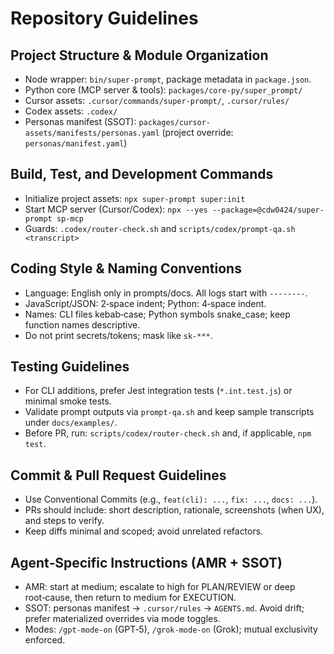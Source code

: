 # Repository Guidelines

## Project Structure & Module Organization
- Node wrapper: `bin/super-prompt`, package metadata in `package.json`.
- Python core (MCP server & tools): `packages/core-py/super_prompt/`
- Cursor assets: `.cursor/commands/super-prompt/`, `.cursor/rules/`
- Codex assets: `.codex/`
- Personas manifest (SSOT): `packages/cursor-assets/manifests/personas.yaml` (project override: `personas/manifest.yaml`)

## Build, Test, and Development Commands
- Initialize project assets: `npx super-prompt super:init`
- Start MCP server (Cursor/Codex): `npx --yes --package=@cdw0424/super-prompt sp-mcp`
- Guards: `.codex/router-check.sh` and `scripts/codex/prompt-qa.sh <transcript>`

## Coding Style & Naming Conventions
- Language: English only in prompts/docs. All logs start with `--------`.
- JavaScript/JSON: 2‑space indent; Python: 4‑space indent.
- Names: CLI files kebab‑case; Python symbols snake_case; keep function names descriptive.
- Do not print secrets/tokens; mask like `sk-***`.

## Testing Guidelines
- For CLI additions, prefer Jest integration tests (`*.int.test.js`) or minimal smoke tests.
- Validate prompt outputs via `prompt-qa.sh` and keep sample transcripts under `docs/examples/`.
- Before PR, run: `scripts/codex/router-check.sh` and, if applicable, `npm test`.

## Commit & Pull Request Guidelines
- Use Conventional Commits (e.g., `feat(cli): ...`, `fix: ...`, `docs: ...`).
- PRs should include: short description, rationale, screenshots (when UX), and steps to verify.
- Keep diffs minimal and scoped; avoid unrelated refactors.

## Agent‑Specific Instructions (AMR + SSOT)
- AMR: start at medium; escalate to high for PLAN/REVIEW or deep root‑cause, then return to medium for EXECUTION.
- SSOT: personas manifest → `.cursor/rules` → `AGENTS.md`. Avoid drift; prefer materialized overrides via mode toggles.
- Modes: `/gpt-mode-on` (GPT‑5), `/grok-mode-on` (Grok); mutual exclusivity enforced.
